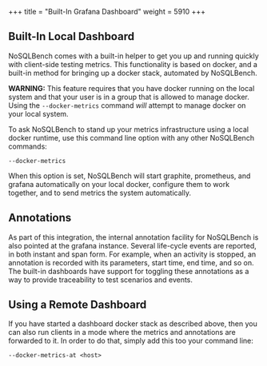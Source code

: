 +++
title = "Built-In Grafana Dashboard"
weight = 5910
+++

## Built-In Local Dashboard

NoSQLBench comes with a built-in helper to get you up and running quickly with client-side testing
metrics. This functionality is based on docker, and a built-in method for bringing up a docker
stack, automated by NoSQLBench.

**WARNING:**
This feature requires that you have docker running on the local system and that your user is in a
group that is allowed to manage docker. Using the `--docker-metrics` command *will* attempt to
manage docker on your local system.

To ask NoSQLBench to stand up your metrics infrastructure using a local docker runtime, use this
command line option with any other NoSQLBench commands:

    --docker-metrics

When this option is set, NoSQLBench will start graphite, prometheus, and grafana automatically on
your local docker, configure them to work together, and to send metrics the system automatically.

## Annotations

As part of this integration, the internal annotation facility for NoSQLBench is also pointed at the
grafana instance. Several life-cycle events are reported, in both instant and span form. For
example, when an activity is stopped, an annotation is recorded with its parameters, start time,
end time, and so on. The built-in dashboards have support for toggling these annotations as a
way to provide traceability to test scenarios and events.

## Using a Remote Dashboard

If you have started a dashboard docker stack as described above, then you can also run clients 
in a mode where the metrics and annotations are forwarded to it. In order to do that, simply add 
this too your command line:

    --docker-metrics-at <host>

